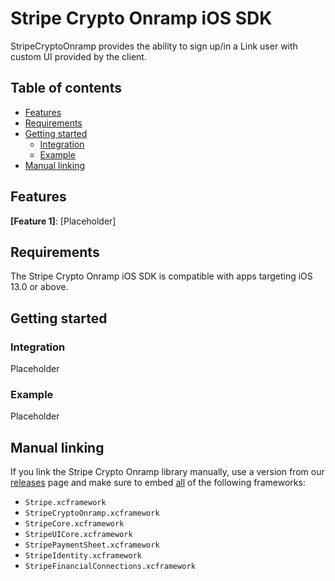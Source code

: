 # Stripe Crypto Onramp iOS SDK

StripeCryptoOnramp provides the ability to sign up/in a Link user with custom UI provided by the client.

## Table of contents
<!-- NOTE: Use case-sensitive anchor links for docc compatibility -->
<!--ts-->
* [Features](#Features)
* [Requirements](#Requirements)
* [Getting started](#Getting-started)
   * [Integration](#Integration)
   * [Example](#Example)
* [Manual linking](#Manual-linking)

<!--te-->

## Features

**[Feature 1]**: [Placeholder]

## Requirements

The Stripe Crypto Onramp iOS SDK is compatible with apps targeting iOS 13.0 or above.

## Getting started

### Integration

Placeholder

### Example

Placeholder

## Manual linking

If you link the Stripe Crypto Onramp library manually, use a version from our [releases](https://github.com/stripe/stripe-ios/releases) page and make sure to embed <ins>all</ins> of the following frameworks:
- `Stripe.xcframework`
- `StripeCryptoOnramp.xcframework`
- `StripeCore.xcframework`
- `StripeUICore.xcframework`
- `StripePaymentSheet.xcframework`
- `StripeIdentity.xcframework`
- `StripeFinancialConnections.xcframework`
